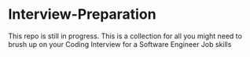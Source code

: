 # Interview-Preparation
This repo is still in progress. This is a collection for all you might need to brush up on your Coding Interview for a Software Engineer Job skills
